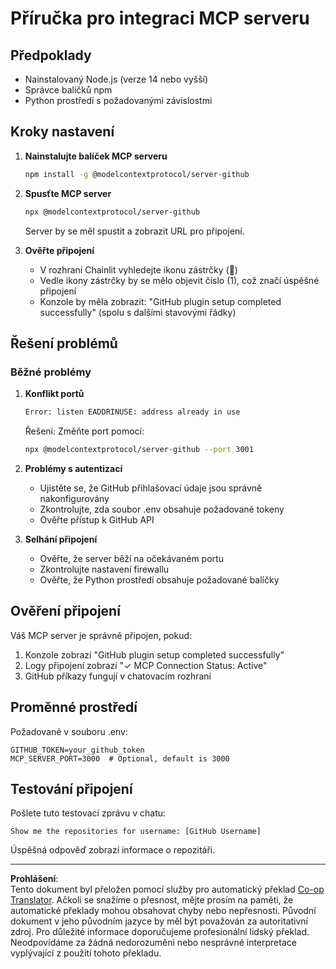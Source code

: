 <!--
CO_OP_TRANSLATOR_METADATA:
{
  "original_hash": "c4be907703b836d1a1c360db20da4de9",
  "translation_date": "2025-08-29T21:27:32+00:00",
  "source_file": "11-agentic-protocols/code_samples/github-mcp/MCP_SETUP.md",
  "language_code": "cs"
}
-->
# Příručka pro integraci MCP serveru

## Předpoklady
- Nainstalovaný Node.js (verze 14 nebo vyšší)
- Správce balíčků npm
- Python prostředí s požadovanými závislostmi

## Kroky nastavení

1. **Nainstalujte balíček MCP serveru**
   ```bash
   npm install -g @modelcontextprotocol/server-github
   ```

2. **Spusťte MCP server**
   ```bash
   npx @modelcontextprotocol/server-github
   ```  
   Server by se měl spustit a zobrazit URL pro připojení.

3. **Ověřte připojení**
   - V rozhraní Chainlit vyhledejte ikonu zástrčky (🔌)
   - Vedle ikony zástrčky by se mělo objevit číslo (1), což značí úspěšné připojení
   - Konzole by měla zobrazit: "GitHub plugin setup completed successfully" (spolu s dalšími stavovými řádky)

## Řešení problémů

### Běžné problémy

1. **Konflikt portů**
   ```bash
   Error: listen EADDRINUSE: address already in use
   ```  
   Řešení: Změňte port pomocí:  
   ```bash
   npx @modelcontextprotocol/server-github --port 3001
   ```

2. **Problémy s autentizací**
   - Ujistěte se, že GitHub přihlašovací údaje jsou správně nakonfigurovány
   - Zkontrolujte, zda soubor .env obsahuje požadované tokeny
   - Ověřte přístup k GitHub API

3. **Selhání připojení**
   - Ověřte, že server běží na očekávaném portu
   - Zkontrolujte nastavení firewallu
   - Ověřte, že Python prostředí obsahuje požadované balíčky

## Ověření připojení

Váš MCP server je správně připojen, pokud:
1. Konzole zobrazí "GitHub plugin setup completed successfully"
2. Logy připojení zobrazí "✓ MCP Connection Status: Active"
3. GitHub příkazy fungují v chatovacím rozhraní

## Proměnné prostředí

Požadované v souboru .env:  
```
GITHUB_TOKEN=your_github_token
MCP_SERVER_PORT=3000  # Optional, default is 3000
```

## Testování připojení

Pošlete tuto testovací zprávu v chatu:  
```
Show me the repositories for username: [GitHub Username]
```  
Úspěšná odpověď zobrazí informace o repozitáři.

---

**Prohlášení**:  
Tento dokument byl přeložen pomocí služby pro automatický překlad [Co-op Translator](https://github.com/Azure/co-op-translator). Ačkoli se snažíme o přesnost, mějte prosím na paměti, že automatické překlady mohou obsahovat chyby nebo nepřesnosti. Původní dokument v jeho původním jazyce by měl být považován za autoritativní zdroj. Pro důležité informace doporučujeme profesionální lidský překlad. Neodpovídáme za žádná nedorozumění nebo nesprávné interpretace vyplývající z použití tohoto překladu.